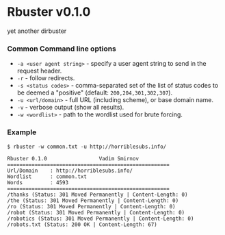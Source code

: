 Rbuster v0.1.0
========================================
yet another dirbuster
### Common Command line options
* `-a <user agent string>` - specify a user agent string to send in the request header.
* `-r` - follow redirects.
* `-s <status codes>` - comma-separated set of the list of status codes to be deemed a "positive" (default: `200,204,301,302,307`).
* `-u <url/domain>` - full URL (including scheme), or base domain name.
* `-v` - verbose output (show all results).
* `-w <wordlist>` - path to the wordlist used for brute forcing.

### Example
```
$ rbuster -w common.txt -u http://horriblesubs.info/

Rbuster 0.1.0                 Vadim Smirnov
=====================================================
Url/Domain    : http://horriblesubs.info/
Wordlist      : common.txt
Words         : 4593
=====================================================
/thanks (Status: 301 Moved Permanently | Content-Length: 0)
/the (Status: 301 Moved Permanently | Content-Length: 0)
/ro (Status: 301 Moved Permanently | Content-Length: 0)
/robot (Status: 301 Moved Permanently | Content-Length: 0)
/robotics (Status: 301 Moved Permanently | Content-Length: 0)
/robots.txt (Status: 200 OK | Content-Length: 67)
```
